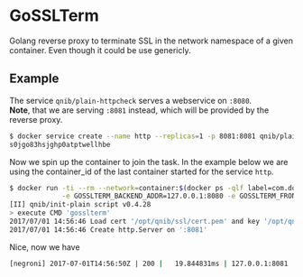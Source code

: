 # GoSSLTerm

Golang reverse proxy to terminate SSL in the network namespace of a given container.
Even though it could be use genericly. 


## Example

The service `qnib/plain-httpcheck` serves a webservice on `:8080`.<br>
**Note**, that we are serving `:8081` instead, which will be provided by the reverse proxy.
```bash
$ docker service create --name http --replicas=1 -p 8081:8081 qnib/plain-httpcheck                                                                                                                      git:(master|●106
s0jgo83hsjghp0atptwellhbe
```

Now we spin up the container to join the task. In the example below we are using the container_id of the last container started for the service `http`.

```bash
$ docker run -ti --rm --network=container:$(docker ps -qlf label=com.docker.swarm.service.name=http) \
             -e GOSSLTERM_BACKEND_ADDR=127.0.0.1:8080 -e GOSSLTERM_FRONTEND_ADDR=:8081 qnib/$(basename ${PWD})
[II] qnib/init-plain script v0.4.28
> execute CMD 'gosslterm'
2017/07/01 14:56:46 Load cert '/opt/qnib/ssl/cert.pem' and key '/opt/qnib/ssl/key.pem'
2017/07/01 14:56:46 Create http.Server on ':8081'
```

Nice, now we have 

```bash
[negroni] 2017-07-01T14:56:50Z | 200 | 	 19.844831ms | 127.0.0.1:8081 | GET /pi
```
